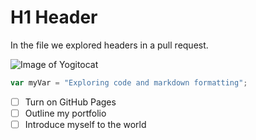 # H1 Header

In the file we explored headers in a pull request.

![Image of Yogitocat](https://octodex.github.com/images/yogitocat.png)

``` javascript
var myVar = "Exploring code and markdown formatting";
```
- [ ] Turn on GitHub Pages
- [ ] Outline my portfolio
- [ ] Introduce myself to the world
